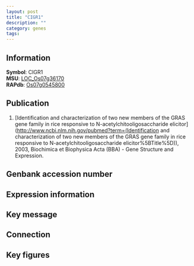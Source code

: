 ```yaml
---
layout: post
title: "CIGR1"
description: ""
category: genes
tags: 
---
```


## Information
__Symbol__: CIGR1  
__MSU__: [LOC_Os07g36170](http://rice.plantbiology.msu.edu/cgi-bin/ORF_infopage.cgi?orf=LOC_Os07g36170)  
__RAPdb__: [Os07g0545800](http://rapdb.dna.affrc.go.jp/viewer/gbrowse_details/irgsp1?name=Os07g0545800)  

## Publication
1. [Identification and characterization of two new members of the GRAS gene family in rice responsive to N-acetylchitooligosaccharide elicitor](http://www.ncbi.nlm.nih.gov/pubmed?term=(Identification and characterization of two new members of the GRAS gene family in rice responsive to N-acetylchitooligosaccharide elicitor%5BTitle%5D)), 2003, Biochimica et Biophysica Acta (BBA) - Gene Structure and Expression.

## Genbank accession number

## Expression information

## Key message

## Connection

## Key figures


